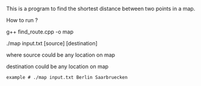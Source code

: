 This is a program to find the shortest distance between two points in a map. 

How to run ?

g++ find_route.cpp -o map

./map input.txt [source] [destination]

  where source could be any location on map
  
  destination could be any location on map
  
    example # ./map input.txt Berlin Saarbruecken 
